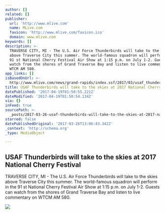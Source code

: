 ```yaml
---
author: []
related: []
publisher:
  url: 'http://www.mlive.com'
  name: MLive.com
  favicon: 'http://www.mlive.com/favicon.ico'
  domain: www.mlive.com
keywords: []
description: >-
  TRAVERSE CITY, MI - The U.S. Air Force Thunderbirds will take to the skies
  above Traverse City this summer. The world-famous squadron will perform in the
  91 st National Cherry Festival Air Show at 1:15 p.m. on July 1-2. Guests can
  watch from the shores of Grand Traverse Bay and listen to live commentary on
  WTCM AM 580.
app_links: []
isBasedOnUrl: >-
  http://www.mlive.com/news/grand-rapids/index.ssf/2017/03/usaf_thunderbirds_will_take_to.html
title: USAF Thunderbirds will take to the skies at 2017 National Cherry Festival
datePublished: '2017-04-19T01:50:55.221Z'
dateModified: '2017-04-19T01:50:54.134Z'
via: {}
inFeed: true
sourcePath: >-
  _posts/2017-03-26-usaf-thunderbirds-will-take-to-the-skies-at-2017-national-ch.md
starred: false
datePublishedOriginal: '2017-03-26T13:06:43.342Z'
_context: 'http://schema.org'
_type: MediaObject

---
```

<article style=""><h1>USAF Thunderbirds will take to the skies at 2017 National Cherry Festival</h1><p>TRAVERSE CITY, MI - The U.S. Air Force Thunderbirds will take to the skies above Traverse City this summer. The world-famous squadron will perform in the 91 st National Cherry Festival Air Show at 1:15 p.m. on July 1-2. Guests can watch from the shores of Grand Traverse Bay and listen to live commentary on WTCM AM 580.</p><img src="http://image.mlive.com/home/mlive-media/width620/img/grpress/news_impact/photo/22328388-standard.jpg" /></article>